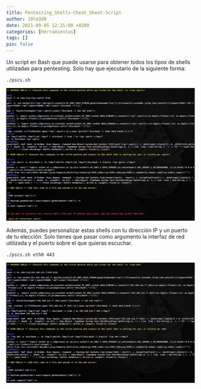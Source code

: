```yaml
---
title: Pentesting_Shells-Cheat_Sheet-Script
author: J0lm3d0
date: 2021-09-05 12:25:00 +0200
categories: [Herramientas]
tags: []
pin: false
---
```


Un script en Bash que puede usarse para obtener todos los tipos de shells utilizadas para pentesting. Solo hay que ejecutarlo de la siguiente forma:

```
./pscs.sh
```

![PSCS without parameters](/assets/img/PSCS/pscs1.png)

Además, puedes personalizar estas shells con tu dirección IP y un puerto de tu elección. Solo tienes que pasar como argumento la interfaz de red utilizada y el puerto sobre el que quieras escuchar.

```
./pscs.sh eth0 443
```

![PSCS with parameters](/assets/img/PSCS/pscs2.png)

